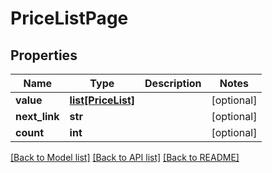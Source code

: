 # PriceListPage

## Properties
Name | Type | Description | Notes
------------ | ------------- | ------------- | -------------
**value** | [**list[PriceList]**](PriceList.md) |  | [optional] 
**next_link** | **str** |  | [optional] 
**count** | **int** |  | [optional] 

[[Back to Model list]](../README.md#documentation-for-models) [[Back to API list]](../README.md#documentation-for-api-endpoints) [[Back to README]](../README.md)


